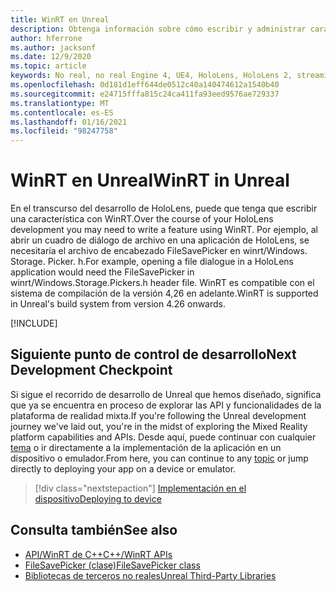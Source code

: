 ```yaml
---
title: WinRT en Unreal
description: Obtenga información sobre cómo escribir y administrar características de WinRT personalizadas en aplicaciones de realidad mixta no reales para dispositivos HoloLens.
author: hferrone
ms.author: jacksonf
ms.date: 12/9/2020
ms.topic: article
keywords: No real, no real Engine 4, UE4, HoloLens, HoloLens 2, streaming, comunicación remota, realidad mixta, desarrollo, introducción, características, nuevo proyecto, emulador, documentación, guías, características, hologramas, desarrollo de juegos, auriculares de realidad mixta, auriculares de realidad mixta de Windows, auriculares de realidad virtual, WinRT, DLL
ms.openlocfilehash: 0d181d1eff644de0512c40a140474612a1540b40
ms.sourcegitcommit: e24715fffa815c24ca411fa93eed9576ae729337
ms.translationtype: MT
ms.contentlocale: es-ES
ms.lasthandoff: 01/16/2021
ms.locfileid: "98247758"
---
```

# <a name="winrt-in-unreal"></a><span data-ttu-id="27e3f-104">WinRT en Unreal</span><span class="sxs-lookup"><span data-stu-id="27e3f-104">WinRT in Unreal</span></span>

<span data-ttu-id="27e3f-105">En el transcurso del desarrollo de HoloLens, puede que tenga que escribir una característica con WinRT.</span><span class="sxs-lookup"><span data-stu-id="27e3f-105">Over the course of your HoloLens development you may need to write a feature using WinRT.</span></span> <span data-ttu-id="27e3f-106">Por ejemplo, al abrir un cuadro de diálogo de archivo en una aplicación de HoloLens, se necesitaría el archivo de encabezado FileSavePicker en winrt/Windows. Storage. Picker. h.</span><span class="sxs-lookup"><span data-stu-id="27e3f-106">For example, opening a file dialogue in a HoloLens application would need the FileSavePicker in winrt/Windows.Storage.Pickers.h header file.</span></span> <span data-ttu-id="27e3f-107">WinRT es compatible con el sistema de compilación de la versión 4,26 en adelante.</span><span class="sxs-lookup"><span data-stu-id="27e3f-107">WinRT is supported in Unreal's build system from version 4.26 onwards.</span></span>

[!INCLUDE[](includes/tabs-winRT.md)]

## <a name="next-development-checkpoint"></a><span data-ttu-id="27e3f-108">Siguiente punto de control de desarrollo</span><span class="sxs-lookup"><span data-stu-id="27e3f-108">Next Development Checkpoint</span></span>

<span data-ttu-id="27e3f-109">Si sigue el recorrido de desarrollo de Unreal que hemos diseñado, significa que ya se encuentra en proceso de explorar las API y funcionalidades de la plataforma de realidad mixta.</span><span class="sxs-lookup"><span data-stu-id="27e3f-109">If you're following the Unreal development journey we've laid out, you're in the midst of exploring the Mixed Reality platform capabilities and APIs.</span></span> <span data-ttu-id="27e3f-110">Desde aquí, puede continuar con cualquier [tema](unreal-development-overview.md#3-advanced-features) o ir directamente a la implementación de la aplicación en un dispositivo o emulador.</span><span class="sxs-lookup"><span data-stu-id="27e3f-110">From here, you can continue to any [topic](unreal-development-overview.md#3-advanced-features) or jump directly to deploying your app on a device or emulator.</span></span>

> [!div class="nextstepaction"]
> [<span data-ttu-id="27e3f-111">Implementación en el dispositivo</span><span class="sxs-lookup"><span data-stu-id="27e3f-111">Deploying to device</span></span>](unreal-deploying.md)

## <a name="see-also"></a><span data-ttu-id="27e3f-112">Consulta también</span><span class="sxs-lookup"><span data-stu-id="27e3f-112">See also</span></span>

* [<span data-ttu-id="27e3f-113">API/WinRT de C++</span><span class="sxs-lookup"><span data-stu-id="27e3f-113">C++/WinRT APIs</span></span>](https://docs.microsoft.com/windows/uwp/cpp-and-winrt-apis/)
* [<span data-ttu-id="27e3f-114">FileSavePicker (clase)</span><span class="sxs-lookup"><span data-stu-id="27e3f-114">FileSavePicker class</span></span>](https://docs.microsoft.com/uwp/api/Windows.Storage.Pickers.FileSavePicker) 
* [<span data-ttu-id="27e3f-115">Bibliotecas de terceros no reales</span><span class="sxs-lookup"><span data-stu-id="27e3f-115">Unreal Third-Party Libraries</span></span>](https://docs.unrealengine.com/Programming/BuildTools/UnrealBuildTool/ThirdPartyLibraries/index.html) 
